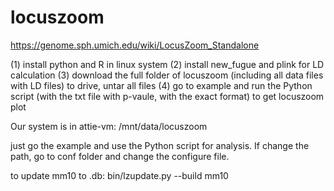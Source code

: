 # locuszoom


https://genome.sph.umich.edu/wiki/LocusZoom_Standalone


(1) install python and R in linux system
(2) install new_fugue  and  plink for LD calculation
(3) download the full folder of locuszoom (including all data files with LD files) to drive, untar all files
(4) go to example and run  the Python script (with the txt file with p-vaule, with the exact format) to get locuszoom plot

Our system is in attie-vm:
/mnt/data/locuszoom

just go the example and use the Python script for analysis.
If change the path, go to conf folder and change the configure file.

to update mm10 to .db:
bin/lzupdate.py --build mm10 


